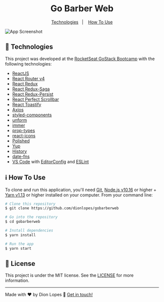 <h1 align="center">
    Go Barber Web
</h1>

<p align="center">
  <a href="#rocket-technologies">Technologies</a>&nbsp;&nbsp;&nbsp;|&nbsp;&nbsp;&nbsp;
  <a href="#information_source-how-to-use">How To Use</a>
</p>

![App Screenshot](https://raw.githubusercontent.com/dionlopes/burgerking/master/public/gobarberweb.png)

## :rocket: Technologies

This project was developed at the [RocketSeat GoStack Bootcamp](https://rocketseat.com.br/bootcamp) with the following technologies:

-  [ReactJS](https://reactjs.org/)
-  [React Router v4](https://github.com/ReactTraining/react-router)
-  [React Redux](https://github.com/reduxjs/react-redux)
-  [React Redux-Saga](https://github.com/redux-saga/redux-saga)
-  [React Redux-Persist](https://github.com/rt2zz/redux-persist)
-  [React Perfect Scrollbar](https://github.com/goldenyz/react-perfect-scrollbar)
-  [React Toastify](https://github.com/fkhadra/react-toastify)
-  [Axios](https://github.com/axios/axios)
-  [styled-components](https://www.styled-components.com/)
-  [unform](https://github.com/Rocketseat/unform)
-  [immer](https://github.com/immerjs/immer)
-  [prop-types](https://github.com/facebook/prop-types)
-  [react-icons](https://github.com/react-icons/react-icons)
-  [Polished](https://github.com/styled-components/polished)
-  [Yup](https://github.com/jquense/yup)
-  [History](https://github.com/ReactTraining/history)
-  [date-fns](https://github.com/date-fns/date-fns)
-  [VS Code][vc] with [EditorConfig][vceditconfig] and [ESLint][vceslint]

## :information_source: How To Use

To clone and run this application, you'll need [Git](https://git-scm.com), [Node.js v10.16][nodejs] or higher + [Yarn v1.13][yarn] or higher installed on your computer. From your command line:

```bash
# Clone this repository
$ git clone https://github.com/dionlopes/gobarberweb

# Go into the repository
$ cd gobarberweb

# Install dependencies
$ yarn install

# Run the app
$ yarn start
```

## :memo: License
This project is under the MIT license. See the [LICENSE](https://github.com/dionlopes/gobarberweb/blob/master/LICENSE) for more information.

---

Made with ♥ by Dion Lopes :wave: [Get in touch!](https://www.linkedin.com/in/dionlopes/)

[nodejs]: https://nodejs.org/
[yarn]: https://yarnpkg.com/
[vc]: https://code.visualstudio.com/
[vceditconfig]: https://marketplace.visualstudio.com/items?itemName=EditorConfig.EditorConfig
[vceslint]: https://marketplace.visualstudio.com/items?itemName=dbaeumer.vscode-eslint

